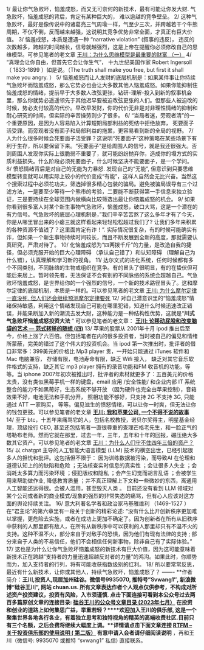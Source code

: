 1/ 最让你气急败坏，恼羞成怒，而又无可奈何的新技术，最有可能让你发大财. 气急败坏，恼羞成怒的背后，肯定有某种巨大的， 难以逾越的竞争壁垒。
2/ 这种气急败坏，最好是像传说中的诸葛亮三气周瑜一样，气至少三次，并跨越若干个牛熊周期，不仅不倒，反而越来越强，这说明其竞争优势非常全面，才真正有巨大价值。
3/ 恼羞成怒，本质是遭遇一种 “narrative violation” (叙事的违反)， 违反的次数越多，跨越的时间越长，信号就越强烈，这是上帝在提醒你必须修改自己的思维模型。可参见笔者的老文章
[王川：为什么思维模型是最重要的财富 （一）](https://chuan.us/archives/<http:/mp.weixin.qq.com/s?__biz=MzA3MzE5MjM2Mw==&mid=2672247268&idx=1&sn=e65407109774eece25613359c6de7350&chksm=85a12720b2d6ae36d5bb1b9650cf622409de8ac38f3ebcf07958362a3259360c61f76e3419c1&scene=21#wechat_redirect>)
4/ “真理会让你自由，但首先它会让你生气”， 十九世纪美国作家 Robert Ingersoll （ 1833-1899 ）如是说。（The truth shall make you free, but first it shall make you angry. ）
5/ 恼羞成怒而让人发财的底层机制是：如果某件事让你持续气急败坏而恼羞成怒，那么它势必也会让大多数其他人恼羞成怒。如果你能抑制住恼羞成怒的情绪，提前早于大多数人改弦更张，钻研-理解-投入到新的叙事机会里，那么你就势必遥遥领先于其他迟早要被迫改弦更张的人们。但那些人被迫改的时候，势必支付较高的代价。早改早发财，你的代价无非是对非理性情绪的抑制和耐心研究的时间，但实际的辛苦操劳则少了很多。
6/ “当局者迷，旁观者清”的一个重要原因，是因为人容易陷入计算短期局部利益的死结中拒绝放弃， 死要面子活受罪。而旁观者没有面子和局部利益的拖累，更容易看到新的全局的视野。
7/ 人为什么很多时候会死要面子活受罪？这说明“死要面子”这种策略在某些场景下有利于生存，所以要保留下来。“死要面子”是给周围人的信号，就是我还很强大。否则周围人发现你实际上很脆弱不重要了，就可能纷纷抛弃你，造成你的塌方式的实质利益损失。什么阶段必须死要面子，什么时候坚决不能要面子，是一个学问。
8/ 愤怒情绪背后是对自己的无能为力暴怒. 发现自己的“无能”, 但意识到只要思维模型转变就可以用实际上较小的代价变成“有能”，这样人自然会无比兴奋。当然这个搜索过程中必须花功夫，筛选掉很多精心包装的骗局。避免被骗局误导有三个过滤方法，一是要至少等待一个熊市的考验，二要能不断获得第一手信息来独立验证，三是要持续在全球范围内做横向比较筛选出最让你恼羞成怒的机会。
9/ 如果你看到很多富人对某个新生事物气急败坏，恼羞成怒，破口大骂，这是一个潜在的有力信号。气急败坏的底层心理机制是，”我们辛辛苦苦熬了这么多年才有了今天，你是从哪里冒出来的小瘪三就这样看起来轻轻松松超过我们了? 让我们多年来积累的各种资源不值钱了？这里面肯定有诈！”. 实际情况很复杂，有的时候可能确实有诈，但如果一个新生事物持续时间较长，而且不断发展到全新的高度，那就需要认真研究，严肃对待了。
10/ 化恼羞成怒为“四两拨千斤”的力量，是改造自我的捷径，但必须克服开始的巨大心理障碍 （承认自己错了）和认知障碍 （理解自己为什么错），认真理解和学习新的视角。
11/ 达尔文式的进化系统，任何时候都有多个不同类别，不同脉络的生物或组织在竞争。有的冒头了很明显，有的在蛰伏但可能后来居上。暂时领先者，无法保证不会有别的不同脉络的系统会超越自己。气急败坏恼羞成怒，是世界给你的一个强烈的信号，一个新的技术路径冒头了。这和摩尔定律的底层机制，本质是一样的。可以参见笔者的老文章
[王川: 为什么摩尔定律一直没死, 但人们还会继续预测摩尔定律要死](https://chuan.us/archives/<http:/mp.weixin.qq.com/s?__biz=MzA3MzE5MjM2Mw==&mid=2672247364&idx=1&sn=442a86dd3e90e1271f09bb70aa44229b&chksm=85a12480b2d6ad96a117e69cbbba39cd4c8bf42893813aa35a117590636193b7dab801058e09&scene=21#wechat_redirect>)
12/ 对自己潜意识里的“恼羞成怒”情绪保持敏感，利用这个情绪发现自己可能在哪里犯错，知道什么时候迅速改正错误，并能果断加入新的潮流去发大财，这种能力是一种结构性优势，这就是“**川式气急败坏恼羞成怒投资大法** ”
可以参见笔者的老文章：
**[王川: 论移动屁股和改变脑袋的艺术 — 范式转移的随想 (四)](https://chuan.us/archives/<http:/mp.weixin.qq.com/s?__biz=MzA3MzE5MjM2Mw==&mid=2672246741&idx=1&sn=9c36ba630d40da42bc71d5dedfbbaf04&chksm=85a15911b2d6d00712eb7f8481d82be1547f6849bea65664dce9ef0a5d0c5cff8bcb4a2d0a8d&scene=21#wechat_redirect>)**
13/ 苹果的股票从 2001年十月 ipod 推出后至今，价格上涨了六百倍。但包括笔者在内的很多投资者，当时被自己的偏见和情绪所蒙蔽，完美的错过了这个伟大的投资机会。当 ipod 第一次推出时，批评者的借口非常多：399美元的价格比 Mp3 player 贵，一开始只能通过 iTunes 软件和 Mac 电脑兼容， 存储有限，电池寿命有限，缺乏 Wifi 接入， 缺乏对其它音乐软件格式的支持，缺乏其它 mp3 player 拥有的录音功能和FM 收音机的功能，等等。当 iphone 2007年初次被推出时，批评者的素材就更多了：五百美元的价格太贵，没有类似黑莓手机一样的键盘，email 应用 /安全性能/ 和企业内部 IT 系统整合的能力不如黑莓好，生态系统不够开放 （因为硬件也完全由苹果控制），音箱效果不好，电池无法和手机分开， 照相功能不够好，只支持 2G 不支持 3G, 只能通过 ATT 一家购买， 等等。偏见滋生的愤怒情绪，可以让你一时爽，但无法让你的钱包更鼓。可以参见笔者的老文章
**[王川: 我和苹果公司, 一个不得不说的故事](https://chuan.us/archives/<http:/mp.weixin.qq.com/s?__biz=MzA3MzE5MjM2Mw==&mid=407458780&idx=1&sn=c97c0b9eab52dbc5073fce1924064d97&chksm=02af351835d8bc0e601f403daa8cb46595bdbdde43d3f628bebd6c918e80ada05083893588e3&scene=21#wechat_redirect>)**
14/ 至于 btc，十五年来痛骂它的人，包括名校教授，诺贝尔奖得主，明星基金经理，顶级投行 CEO, 甚至还包括笔者一直很尊重的查理芒格老先生，和一脸正气的塔勒布老师。然而它就在那里，过去一年，三年，五年和十年的回报，碾压绝大多数其它资产。可以参见笔者的老文章
[王川：为什么人们守不住四年三倍的资产？](https://chuan.us/archives/<http:/mp.weixin.qq.com/s?__biz=MzA3MzE5MjM2Mw==&mid=2672247570&idx=1&sn=e7ba2b6fc13e81ead5c9def67f0f210c&chksm=85a125d6b2d6acc07cebe8efecfb872467502aabdaaa7377d1cf939ad2b328cada54f8d5abdd&scene=21#wechat_redirect>)
15/ 以 chatgpt 主导的人工智能大语言模型 (LLM) 技术的横空出世，已经引起很多人的担忧和批评。这包括但不限于：
因为训练数据被污染，而导致AI 在伦理和道德认知上的的缺陷和危险 ；无法核查实时信息的真实性 ；会让很多人失业 ；会消耗太多算力而污染环境 ；侵犯版权和隐私 ；会产生幻觉而胡言乱语 ；会被学生用来帮助做作业, 降低教育质量 ；并不真正理解上下文和一些微妙的东西，离通用人工智能还远得很。会被人滥用，甚至毁灭人类 。
目前还没有看到 LLM 领域对某个公司或者新的商业模式/现象的强烈的非常失态的痛骂，但有心人应该对这方面的舆论持续关注。
16/ 意大利著名学者和政治家马基雅维利 （1469-1527 ）在“君主论”的第六章里有一段关于创新的精彩论述:
“没有什么比开创新秩序更加难以掌握，更危险去实施，或者在成功上更加不确定了。因为创新者在所有从旧秩序中获利的人那里都有敌人，在所有从新秩序中可以获利的人那里却只有不温不火的支持。这种不温不火，部分来自于对敌手的恐惧，因为他们有现有法律的支持 ; 部分来自于人类的不易信任，他们不会相信任何新事物，除非自己有了实际体验。”
17/ 这也是为什么让你气急败坏恼羞成怒的新技术有巨大价值，因为这可能意味着新技术正在跨越”支持者的力量迅速超越反对者的力量”的鸿沟。如果此时，你顺势而为，加入支持者的行列，将有可能收获指数级别的红利。
18/ 所以要常常反思，最近有什么新技术，让你或其他人，持续气急败坏，恼羞成怒了？
——-
**作者简介：****王川,投资人,现居加州硅谷。****微信号9935070, 推特号”Svwang1″, 新浪微博****“硅谷王川”, 网站 chuan.us. 所有文章表达作者个人观点仅供参考，不构成对所述资产投资建议，投资有风险，入市须谨慎.**
**点击下面连接可看到本公众号过去两百多篇原创文章的连接目录:**
[硅谷王川的公众号文章目录 (2023年七月）](https://chuan.us/archives/<http:/mp.weixin.qq.com/s?__biz=MzA3MzE5MjM2Mw==&mid=2672247577&idx=1&sn=a79cd8f4b7f21821b9bfde6eb636c9c2&chksm=85a125ddb2d6accbaf7a3164388e3930af6520af9a9f2d23b7c5acc4401c57dd1e10dcef9260&scene=21#wechat_redirect>)
**在投资和创业的道路上如何集思广益，举重若轻？****欢迎加入王川的俱乐部, 这是一个聚集世界各地各行各业，有着独立思考和独特视角的精英的高端收费社区.****目前只有三个名额，之后****会费将继续大幅度上调。****详情请点击下面文章连接**
**[RTFM – 关于投资俱乐部的使用说明 ( 第二版）](https://chuan.us/archives/<http:/mp.weixin.qq.com/s?__biz=MzA3MzE5MjM2Mw==&mid=2672247431&idx=1&sn=c13305f0750b561ab0a5c4fc4fa16ba0&chksm=85a12443b2d6ad558f54fabc2645dd06732057bf528b64555959954fa30ca19fc75a53b60568&scene=21#wechat_redirect>)**
有意申请入会者请**仔细阅读说明** ，再和王川（微信号: 9935070 或推特 “svwang1” 私信) 直接联系。
